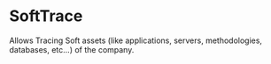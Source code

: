 SoftTrace
=========

Allows Tracing Soft assets (like applications, servers, methodologies, databases, etc...) of the company.
